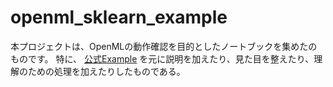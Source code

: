 # openml_sklearn_example

本プロジェクトは、OpenMLの動作確認を目的としたノートブックを集めたのものです。
特に、 [公式Example] を元に説明を加えたり、見た目を整えたり、理解のための処理を加えたりしたものである。

[公式Example]: https://openml.github.io/openml-python/develop/examples/index.html
